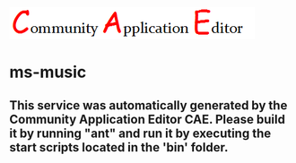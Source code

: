 ![CAE](https://github.com/CAE-Community-Application-Editor/application-156/blob/master/microservice-158/img/logo.png)  

ms-music
===================


This service was automatically generated by the Community Application Editor CAE. Please build it by running "ant" and run it by executing the start scripts located in the 'bin' folder.
---------------
